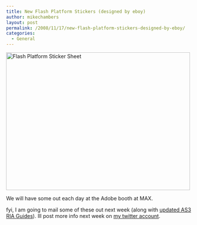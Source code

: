 ```yaml
---
title: New Flash Platform Stickers (designed by eboy)
author: mikechambers
layout: post
permalink: /2008/11/17/new-flash-platform-stickers-designed-by-eboy/
categories:
  - General
---
```



[<img src="http://farm4.static.flickr.com/3050/3038794071_bb5ea3cd1c.jpg" width="500" height="375" alt="Flash Platform Sticker Sheet" border="0" />][1]

We will have some out each day at the Adobe booth at MAX.

fyi, I am going to mail some of these out next week (along with [updated AS3 RIA Guides][2]). Ill post more info next week on [my twitter account][3].

 [1]: http://www.flickr.com/photos/mikechambers/3038794071/ "Flash Platform Sticker Sheet by mike.chambers, on Flickr"
 [2]: http://www.adobe.com/devnet/actionscript/articles/atp_ria_guide.html
 [3]: http://www.twitter.com/mesh/